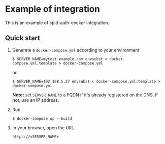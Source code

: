 # Example of integration

This is an example of spid-auth-docker integration.

## Quick start

1.  Generate a `docker-compose.yml` according to your environment

        $ SERVER_NAME=mytest.example.com envsubst < docker-compose.yml.template > docker-compose.yml

    or

        $ SERVER_NAME=192.168.5.27 envsubst < docker-compose.yml.template > docker-compose.yml

    **Note:** set `SERVER_NAME` to a FQDN if it's already registered on the
    DNS. If not, use an IP address.

2.  Run

        $ docker-compose up --build

3.  In your browser, open the URL

        https://<SERVER_NAME>
